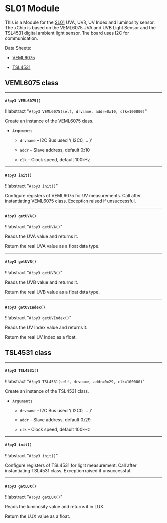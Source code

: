 # SL01 Module

This is a Module for the [SL01](https:#wiki.xinabox.cc/SL01_-_UVA,_UVB,_Light) UVA, UVB, UV Index and luminosity sensor.
The xChip is based on the VEML6075 UVA and UVB Light Sensor and the TSL4531 digital ambient light sensor.
The board uses I2C for communication.

Data Sheets:


* [VEML6075](http:#www.vishay.com/docs/84304/veml6075.pdf)


* [TSL4531](https:#media.digikey.com/pdf/Data%20Sheets/Austriamicrosystems%20PDFs/TSL4531.pdf)

## VEML6075 class


---
#### `#!py3 VEML6075()`

!!!abstract "`#!py3 VEML6075(self, drvname, addr=0x10, clk=100000)`"

Create an instance of the VEML6075 class.


* ```Arguments```

    
    * ```drvname``` – I2C Bus used ‘( I2C0, … )’


    * ```addr``` – Slave address, default 0x10


    * ```clk``` – Clock speed, default 100kHz



---
#### `#!py3 init()`

!!!abstract "`#!py3 init()`"

Configure registers of VEML6075 for UV measurements.
Call after instantiating VEML6075 class.
Exception raised if unsuccessful.


---
#### `#!py3 getUVA()`

!!!abstract "`#!py3 getUVA()`"

Reads the UVA value and returns it.

Return the real UVA value as a float data type.


---
#### `#!py3 getUVB()`

!!!abstract "`#!py3 getUVB()`"

Reads the UVB value and returns it.

Return the real UVB value as a float data type.


---
#### `#!py3 getUVIndex()`

!!!abstract "`#!py3 getUVIndex()`"

Reads the UV Index value and returns it.

Return the real UV index as a float.

## TSL4531 class


---
#### `#!py3 TSL4531()`

!!!abstract "`#!py3 TSL4531(self, drvname, addr=0x29, clk=100000)`"

Create an instance of the TSL4531 class.


* ```Arguments```

    
    * ```drvname``` – I2C Bus used ‘( I2C0, … )’


    * ```addr``` – Slave address, default 0x29


    * ```clk``` – Clock speed, default 100kHz



---
#### `#!py3 init()`

!!!abstract "`#!py3 init()`"

Configure registers of TSL4531 for light measurement.
Call after instantiating TSL4531 class.
Exception raised if unsuccessful.


---
#### `#!py3 getLUX()`

!!!abstract "`#!py3 getLUX()`"

Reads the luminosity value and returns it in LUX.

Return the LUX value as a float.
